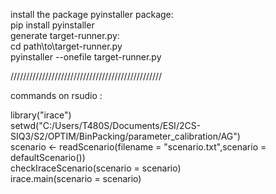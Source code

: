 install the package pyinstaller package: <br>
pip install pyinstaller <br>
generate target-runner.py: <br>
cd path\\to\\target-runner.py <br>
pyinstaller --onefile target-runner.py <br>

////////////////////////////////////////////////

commands on rsudio :<br>

library("irace")<br>
setwd("C:/Users/T480S/Documents/ESI/2CS-SIQ3/S2/OPTIM/BinPacking/parameter_calibration/AG")<br>
scenario <- readScenario(filename = "scenario.txt",scenario = defaultScenario())<br>
checkIraceScenario(scenario = scenario)<br>
irace.main(scenario = scenario)<br>